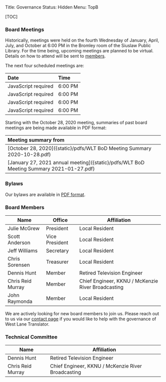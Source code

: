 Title: Governance
Status: Hidden
Menu: TopB

[TOC]

### Board Meetings

Historically, meetings were held on the fourth Wednesday of January,
April, July, and October at 6:00 PM in the Bromley room of the Siuslaw
Public Library. For the time being, upcoming meetings are planned to
be virtual.  Details on how to attend will be sent to
[members]({filename}Membership.md).

The next four scheduled meetings are:

| Date                                      | Time    |
| :---                                      | :---    |
| <div id='meet1'>JavaScript required</div> | 6:00 PM |
| <div id='meet2'>JavaScript required</div> | 6:00 PM |
| <div id='meet3'>JavaScript required</div> | 6:00 PM |
| <div id='meet4'>JavaScript required</div> | 6:00 PM |

<script type="text/javascript">
function setFourthWednesdayOfQuarter(dt) {
    // Calculate the first month of the quarter containing dt.
    var tmp = dt.getMonth();
    tmp = tmp - tmp % 3;
    dt.setMonth(tmp);
    // The earliest possible 4th Wednesday of a month is the 22nd.
    dt.setDate(22);
    /*
      We need to determine when the first Wednesday is from the 22nd.
      In JavaScript dates, Sunday is 0, so Wednesday is 3.  For
      comprehension, here is a table of how many days need to be added
      to the 22nd to get to a Wednesday depending on what day of the
      week the the 22nd is on and the math for calculating it:

       Day of Week of    Days to add to
       the 22nd (DOW22)  get to a Wed.   10 - DOW22   (10 - DOW22) % 7
       ----------------  --------------  -----------  ----------------
            Sunday=0           3         10 - 0 = 10  (10 - 0) % 7 = 3
            Monday=1           2         10 - 1 = 9   (10 - 1) % 7 = 2
           Tuesday=2           1         10 - 2 = 8   (10 - 2) % 7 = 1
         Wednesday=3           0         10 - 3 = 7   (10 - 3) % 7 = 0
          Thursday=4           6         10 - 4 = 6   (10 - 4) % 7 = 6
            Friday=5           5         10 - 5 = 5   (10 - 5) % 7 = 5
          Saturday=6           4         10 - 6 = 4   (10 - 6) % 7 = 4

      Note that the results of the math in the last column match the
      desired results from the second column.
    */
    dt.setDate(dt.getDate() + (10 - dt.getDay()) % 7);
}

function setNextQuarter(dt) {
    dt.setMonth(dt.getMonth() + 3);
}

function setMeetN(dt, n) {
    document.getElementById('meet' + n).innerText =
	dt.toLocaleDateString([], {year: 'numeric',
				   month: 'long',
				   day: 'numeric'});
}

var now = new Date();
var dt = new Date(now);
var i = 1;
do {
    setFourthWednesdayOfQuarter(dt);
    if (now <= dt) {
	setMeetN(dt, i);
	i += 1;
    }
    setNextQuarter(dt);
} while (i < 5);
</script>

Starting with the October 28, 2020 meeting, summaries of past board
meetings are being made available in PDF format:

| Meeting summary from |
| :--- |
| [October 28, 2020]({static}/pdfs/WLT BoD Meeting Summary 2020-10-28.pdf) |
| [January 27, 2021 annual meeting]({static}/pdfs/WLT BoD Meeting Summary 2021-01-27.pdf) |

### Bylaws

Our bylaws are available in [PDF
format]({static}/pdfs/WLT_Bylaws_October_28_2020_edits.pdf).

### Board Members

| Name              | Office         | Affiliation                                        |
| ----              | ------         | -----------                                        |
| Julie McGrew      | President      | Local Resident                                     |
| Scott Anderson    | Vice President | Local Resident                                     |
| Jeff Williams     | Secretary      | Local Resident                                     |
| Chris Sorensen    | Treasurer      | Local Resident                                     |
| Dennis Hunt       | Member         | Retired Television Engineer                        |
| Chris Reid Murray | Member         | Chief Engineer, KKNU / McKenzie River Broadcasting |
| John Raymonda     | Member         | Local Resident                                     |

We are actively looking for new board members to join us.  Please
reach out to us via our [contact page]({filename}Contact.md) if you
would like to help with the governance of West Lane Translator.

### Technical Committee

| Name              | Affiliation                                        |
| ----              | -----------                                        |
| Dennis Hunt       | Retired Television Engineer                        |
| Chris Reid Murray | Chief Engineer, KKNU / McKenzie River Broadcasting |
